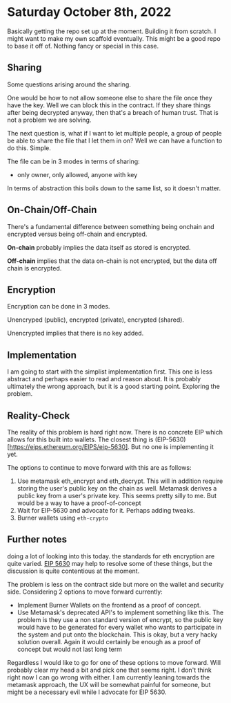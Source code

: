 # Saturday October 8th, 2022

Basically getting the repo set up at the moment. Building it from scratch. I
might want to make my own scaffold eventually. This might be a good repo
to base it off of. Nothing fancy or special in this case.

## Sharing

Some questions arising around the sharing. 

One would be how to not allow someone else to share the file once they 
have the key. Well we can block this in the contract. If they share
things after being decrypted anyway, then that's a breach of human trust.
That is not a problem we are solving.

The next question is, what if I want to let multiple people, a group of people
be able to share the file that I let them in on? Well we can have a function
to do this. Simple. 

The file can be in 3 modes in terms of sharing:
  * only owner, only allowed, anyone with key

In terms of abstraction this boils down to the same list, so it doesn't matter.

## On-Chain/Off-Chain

There's a fundamental difference between something being onchain and encrypted
versus being off-chain and encrypted. 

**On-chain** probably implies the data itself as stored is encrypted.

**Off-chain** implies that the data on-chain is not encrypted, but the data
off chain is encrypted.

## Encryption

Encryption can be done in 3 modes.

Unencryped (public), encrypted (private), encrypted (shared).

Unencrypted implies that there is no key added. 

## Implementation

I am going to start with the simplist implementation first. This one is less
abstract and perhaps easier to read and reason about. It is probably ultimately
the wrong approach, but it is a good starting point. Exploring the problem.

## Reality-Check

The reality of this problem is hard right now. There is no concrete EIP
which allows for this built into wallets. The closest thing is (EIP-5630)[https://eips.ethereum.org/EIPS/eip-5630]. But no one is implementing it yet.

The options to continue to move forward with this are as follows:

1. Use metamask eth_encrypt and eth_decrypt. This will in addition require storing the user's public key on the chain as well. Metamask derives a public key from a user's private key. This seems pretty silly to me. But would be a way to have a proof-of-concept
2. Wait for EIP-5630 and advocate for it. Perhaps adding tweaks.
3. Burner wallets using `eth-crypto`

## Further notes

doing a lot of looking into this today. the standards for eth encryption are quite varied. [EIP 5630](https://ethereum-magicians.org/t/eip-5630-encryption-and-decryption/10761) may help to resolve some of these things, but the discussion is quite contentious at the moment.

The problem is less on the contract side but more on the wallet and security side. Considering 2 options to move forward currently:

* Implement Burner Wallets on the frontend as a proof of concept.
* Use Metamask's deprecated API's to implement something like this. The problem is they use a non standard version of encrypt, so the public key would have to be generated for every wallet who wants to participate in the system and put onto the blockchain. This is okay, but a very hacky solution overall. Again it would certainly be enough as a proof of concept but would not last long term

Regardless I would like to go for one of these options to move forward. Will probably clear my head a bit and pick one that seems right. I don't think right now I can go wrong with either. I am currently leaning towards the metamask approach, the UX will be somewhat painful for someone, but might be a necessary evil while I advocate for EIP 5630.